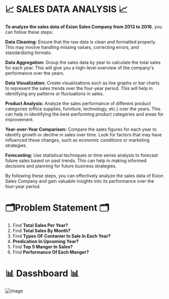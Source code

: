 # :chart_with_upwards_trend: SALES DATA ANALYSIS :chart_with_upwards_trend:

**To analyze the sales data of Exion Sales Company from 2013 to 2016**, you can follow these steps:

**Data Cleaning:** Ensure that the raw data is clean and formatted properly. This may involve handling missing values, correcting errors, and standardizing formats.

**Data Aggregation:** Group the sales data by year to calculate the total sales for each year. This will give you a high-level overview of the company's performance over the years.

**Data Visualization:** Create visualizations such as line graphs or bar charts to represent the sales trends over the four-year period. This will help in identifying any patterns or fluctuations in sales.

**Product Analysis:** Analyze the sales performance of different product categories (office supplies, furniture, technology, etc.) over the years. This can help in identifying the best-performing product categories and areas for improvement.

**Year-over-Year Comparison:** Compare the sales figures for each year to identify growth or decline in sales over time. Look for factors that may have influenced these changes, such as economic conditions or marketing strategies.

**Forecasting:** Use statistical techniques or time series analysis to forecast future sales based on past trends. This can help in making informed decisions and planning for future business strategies.

By following these steps, you can effectively analyze the sales data of Exion Sales Company and gain valuable insights into its performance over the four-year period.


# :card_index_dividers:Problem Statement :card_index_dividers: 

1. Find **Total Sales Per Year?**
2. Find **Total Sales By Month?**
3. Find **Types OF Contanier In Sale In Each Year?**
4. **Predication In Upcoming Year?**
5. Find **Top 5 Manger In Sales?**
6. Find **Performance Of Each Manger?**


# :bar_chart: Dasshboard :bar_chart:
![image](https://github.com/Amit-Baviskar/Sales-Data-Analysis-Dashboard-Excel-/assets/153518736/94700a65-bd0f-4773-8717-511ec88cb4ca)
